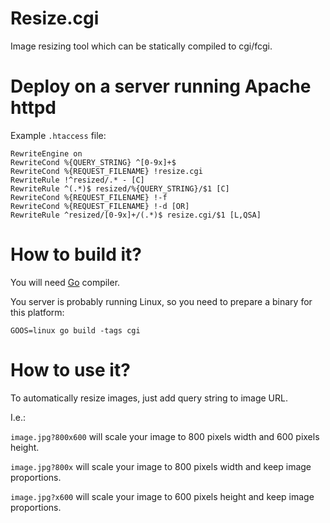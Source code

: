 Resize.cgi
==========

Image resizing tool which can be statically compiled to cgi/fcgi.


Deploy on a server running Apache httpd
=======================================

Example `.htaccess` file:

```
RewriteEngine on
RewriteCond %{QUERY_STRING} ^[0-9x]+$
RewriteCond %{REQUEST_FILENAME} !resize.cgi
RewriteRule !^resized/.* - [C]
RewriteRule ^(.*)$ resized/%{QUERY_STRING}/$1 [C]
RewriteCond %{REQUEST_FILENAME} !-f
RewriteCond %{REQUEST_FILENAME} !-d [OR]
RewriteRule ^resized/[0-9x]+/(.*)$ resize.cgi/$1 [L,QSA]
```

How to build it?
================

You will need [Go](https://golang.org/) compiler.

You server is probably running Linux, so you need to prepare a binary for this platform:

```
GOOS=linux go build -tags cgi
```

How to use it?
==============

To automatically resize images, just add query string to image URL.

I.e.:

`image.jpg?800x600` will scale your image to 800 pixels width and 600 pixels height.

`image.jpg?800x` will scale your image to 800 pixels width and keep image proportions.

`image.jpg?x600` will scale your image to 600 pixels height and keep image proportions.

